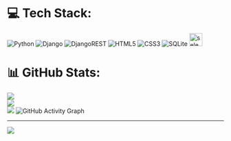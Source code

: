# 💻 Tech Stack:
![Python](https://img.shields.io/badge/python-3670A0?style=for-the-badge&logo=python&logoColor=ffdd54) ![Django](https://img.shields.io/badge/django-%23092E20.svg?style=for-the-badge&logo=django&logoColor=white) ![DjangoREST](https://img.shields.io/badge/DJANGO-REST-ff1709?style=for-the-badge&logo=django&logoColor=white&color=ff1709&labelColor=gray) ![HTML5](https://img.shields.io/badge/html5-%23E34F26.svg?style=for-the-badge&logo=html5&logoColor=white) ![CSS3](https://img.shields.io/badge/css3-%231572B6.svg?style=for-the-badge&logo=css3&logoColor=white) ![SQLite](https://img.shields.io/badge/sqlite-%2307405e.svg?style=for-the-badge&logo=sqlite&logoColor=white) <img src="https://raw.githubusercontent.com/detain/svg-logos/780f25886640cef088af994181646db2f6b1a3f8/svg/selenium-logo.svg" alt="selenium" width="30" height="30"/>
# 📊 GitHub Stats:
![](https://github-readme-stats.vercel.app/api?username=mohammadjayeed&theme=dark&hide_border=true&include_all_commits=false&count_private=false)<br/>
![](https://github-readme-streak-stats.herokuapp.com/?user=mohammadjayeed&theme=dark&hide_border=true)<br/>
![](https://github-readme-stats.vercel.app/api/top-langs/?username=mohammadjayeed&theme=dark&hide_border=true&include_all_commits=false&count_private=false&layout=compact)
![GitHub Activity Graph](https://activity-graph.herokuapp.com/graph?username=mohammadjayeed)  

---
[![](https://visitcount.itsvg.in/api?id=mohammadjayeed&icon=0&color=0)](https://visitcount.itsvg.in)



<!-- (https://github-readme-stats.vercel.app/api/top-langs/?username=mohammadjayeed&theme=default&hide_border=false&include_all_commits=false&count_private=false&layout=compact) -->
